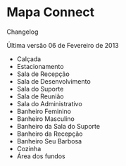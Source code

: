 ﻿Mapa Connect
============

Changelog

Última versão 06 de Fevereiro de 2013

- Calçada
- Estacionamento
- Sala de Recepção
- Sala de Desenvolvimento
- Sala do Suporte
- Sala de Reunião
- Sala do Administrativo
- Banheiro Feminino
- Banheiro Masculino
- Banheiro da Sala do Suporte
- Banheiro da Recepção
- Banheiro Seu Barbosa
- Cozinha
- Área dos fundos